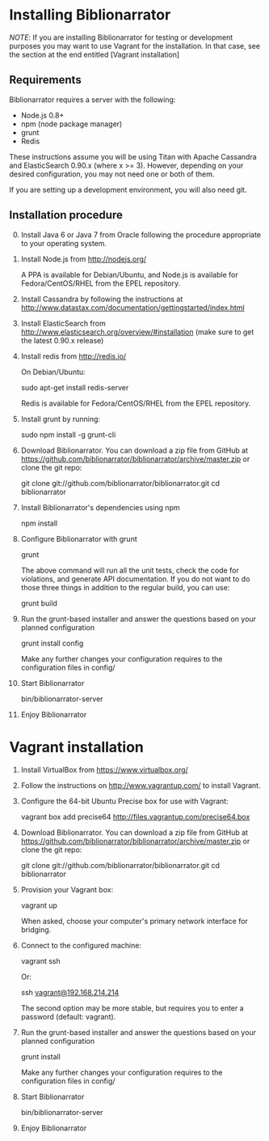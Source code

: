 Installing Biblionarrator
=========================

*NOTE*: If you are installing Biblionarrator for testing or development purposes
you may want to use Vagrant for the installation. In that case, see the section
at the end entitled [Vagrant installation]

Requirements
------------

Biblionarrator requires a server with the following:

* Node.js 0.8+
* npm (node package manager)
* grunt
* Redis

These instructions assume you will be using Titan with Apache Cassandra
and ElasticSearch 0.90.x (where x >= 3). However, depending on your
desired configuration, you may not need one or both of them.

If you are setting up a development environment, you will also need git.

Installation procedure
----------------------

0) Install Java 6 or Java 7 from Oracle following the procedure appropriate to
   your operating system.

1) Install Node.js from http://nodejs.org/

   A PPA is available for Debian/Ubuntu, and Node.js is available for
   Fedora/CentOS/RHEL from the EPEL repository.

2) Install Cassandra by following the instructions at http://www.datastax.com/documentation/gettingstarted/index.html

3) Install ElasticSearch from http://www.elasticsearch.org/overview/#installation (make sure to get the
   latest 0.90.x release)

4) Install redis from http://redis.io/
   
   On Debian/Ubuntu:

    sudo apt-get install redis-server

   Redis is available for Fedora/CentOS/RHEL from the EPEL repository.

5) Install grunt by running:

    sudo npm install -g grunt-cli

6) Download Biblionarrator. You can download a zip file from GitHub at
   https://github.com/biblionarrator/biblionarrator/archive/master.zip or
   clone the git repo:

    git clone git://github.com/biblionarrator/biblionarrator.git
    cd biblionarrator

7) Install Biblionarrator's dependencies using npm

    npm install

8) Configure Biblionarrator with grunt

    grunt

   The above command will run all the unit tests, check the code for violations,
   and generate API documentation. If you do not want to do those three things
   in addition to the regular build, you can use:

    grunt build

9) Run the grunt-based installer and answer the questions based on your planned
   configuration

    grunt install config

   Make any further changes your configuration requires to the configuration files
   in config/

10) Start Biblionarrator
    
    bin/biblionarrator-server

11) Enjoy Biblionarrator


Vagrant installation
====================

1) Install VirtualBox from https://www.virtualbox.org/

2) Follow the instructions on http://www.vagrantup.com/ to install Vagrant.

3) Configure the 64-bit Ubuntu Precise box for use with Vagrant:

    vagrant box add precise64 http://files.vagrantup.com/precise64.box

4) Download Biblionarrator. You can download a zip file from GitHub at
   https://github.com/biblionarrator/biblionarrator/archive/master.zip or
   clone the git repo:

    git clone git://github.com/biblionarrator/biblionarrator.git
    cd biblionarrator


5) Provision your Vagrant box:

    vagrant up

   When asked, choose your computer's primary network interface for bridging.

6) Connect to the configured machine:

    vagrant ssh

   Or:

    ssh vagrant@192.168.214.214

   The second option may be more stable, but requires you to enter a password
   (default: vagrant).

7) Run the grunt-based installer and answer the questions based on your planned
   configuration

    grunt install

   Make any further changes your configuration requires to the configuration files
   in config/

8) Start Biblionarrator
    
    bin/biblionarrator-server

9) Enjoy Biblionarrator

